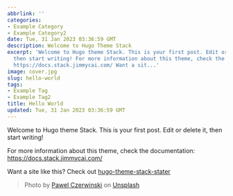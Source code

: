 ```yaml
---
abbrlink: ''
categories:
- Example Category
- Example Category2
date: Tue, 31 Jan 2023 03:36:59 GMT
description: Welcome to Hugo Theme Stack
excerpt: 'Welcome to Hugo theme Stack. This is your first post. Edit or delete it,
  then start writing! For more information about this theme, check the documentation:
  https://docs.stack.jimmycai.com/ Want a sit...'
image: cover.jpg
slug: hello-world
tags:
- Example Tag
- Example Tag2
title: Hello World
updated: Tue, 31 Jan 2023 03:36:59 GMT
---
```

Welcome to Hugo theme Stack. This is your first post. Edit or delete it, then start writing!

For more information about this theme, check the documentation: https://docs.stack.jimmycai.com/

Want a site like this? Check out [hugo-theme-stack-stater](https://github.com/CaiJimmy/hugo-theme-stack-starter)

> Photo by [Pawel Czerwinski](https://unsplash.com/@pawel_czerwinski) on [Unsplash](https://unsplash.com/)
